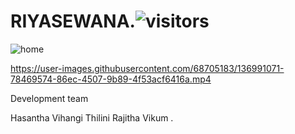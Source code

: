# RIYASEWANA.![visitors](https://visitor-badge.glitch.me/badge?page_id=hasantha32.RIYASEWANA.)     

![home](https://user-images.githubusercontent.com/68705183/136991166-f87791ac-115b-44a1-9db6-c128bf8a1f1d.png)

https://user-images.githubusercontent.com/68705183/136991071-78469574-86ec-4507-9b89-4f53acf6416a.mp4

Development team

Hasantha
Vihangi
Thilini
Rajitha
Vikum
.
